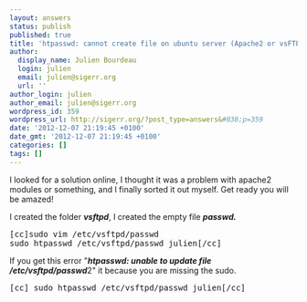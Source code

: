 ```yaml
---
layout: answers
status: publish
published: true
title: 'htpasswd: cannot create file on ubuntu server (Apache2 or vsFTPd)'
author:
  display_name: Julien Bourdeau
  login: julien
  email: julien@sigerr.org
  url: ''
author_login: julien
author_email: julien@sigerr.org
wordpress_id: 359
wordpress_url: http://sigerr.org/?post_type=answers&#038;p=359
date: '2012-12-07 21:19:45 +0100'
date_gmt: '2012-12-07 21:19:45 +0100'
categories: []
tags: []
---
```

<p>I looked for a solution online, I thought it was a problem with apache2 modules or something, and I finally sorted it out myself. Get ready you will be amazed!</p>
<p>I created the folder <strong><em>vsftpd</em></strong>, I created the empty file <strong><em>passwd.</em></strong></p>
<pre>[cc]sudo vim /etc/vsftpd/passwd
sudo htpasswd /etc/vsftpd/passwd julien[/cc]</pre>
<p>If you get this error "<strong><em>htpasswd: unable to update file /etc/vsftpd/passwd</em></strong>2" it because you are missing the sudo.</p>
<pre>[cc] sudo htpasswd /etc/vsftpd/passwd julien[/cc]</pre>
